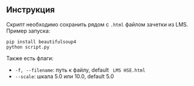 ## Инструкция

Скрипт необходимо сохранить рядом с `.html` файлом зачетки из LMS. Пример запуска:

```
pip install beautifulsoup4
python script.py
```

Также есть флаги:

* `-f, --filename`: путь к файлу, default ` LMS HSE.html`
* `--scale`: шкала 5.0 или 10.0, default 5.0
